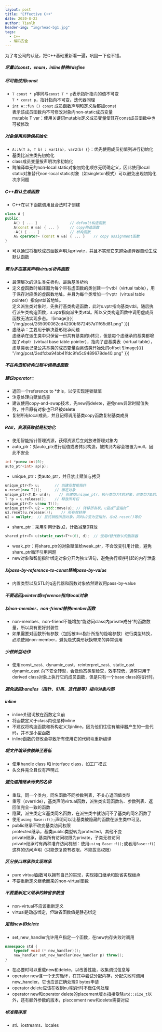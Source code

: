 ```yaml
---
layout: post
title: "Effective C++"
date: 2020-8-22
author: Tianlh
header-img: "img/head-bg1.jpg"
tags:
  - C++
  - 编码安全
---
```


为了考公司的认证，把C++基础重新看一遍，巩固一下也不错。
##### **尽量以const，enum，inline替换#define**
##### **尽可能使用const**
- `T const * p`等同与`const T * p`表示指针指向的值不可变
<br/>`T * const p`，指针指向不可变，迭代器同理
- `int A::fun () const` 成员函数声明和定义后都加const
<br/>表示该成员函数内不可修改对象内non-static成员变量
<br/>mutable T var：使用关键词mutable定义成员变量使其在const成员函数中也可被修改
  
##### **对象使用前确保初始化**
- `A::A(T a, T b) : var1(a), var2(b) {}`：优先使用成员初值列进行初始化
- 基类比派生类先初始化
- class成员变量按声明次序初始化
- 跨编译单元的non-local static对象初始化顺序无明确定义，因此使用local static对象替代non-local static对象（如singleton模式）可以避免出现初始化次序问题

##### **C++默认生成函数**
- C++在以下函数调用且合法时才创建
```c++
class A {
public:
    A() { ... }               // default构造函数
    A(const A &a) { ... }     // copy构造函数
    ~A() { ... }              // 析构函数
    A& operator= (const A &a) { ... }    // copy assignment函数
}
```
- 可以通过将相映成员函数声明为private，并且不实现它来避免编译器自动生成默认函数

##### **需为多态基类声明virtual析构函数**
- 最深层次的派生类先析构，最后基类析构
- 定义虚函数时编译器为每个带有虚函数的类创建一个vtbl（virtual table），用于保存对应类的虚函数地址。并且为每个类增加一个vptr（virtual table pointer）指向vtbl首地址。
<br/>定义派生类对象时，先执行基类构造函数，此时s.vptr指向基类vtbl。随后执行派生类构造函数，s.vptr指向派生类vtbl。所以父类构造函数中调用虚成员函数无法实现多态。
![image]({{ "/img/post/265090062cd4200bf872457a11f65d81.png" }})
- 虚继承：主要用于解决菱形继承问题
<br/>虚继承在派生类中只保留一份共有基类的b拷贝，但是每个虚继承的基类都增加了vbptr（virtual base table pointer），指向了虚基类表（virtual table），虚基类表记录公共基类的成员变量距离该类开始处的offset
![image]({{ "/img/post/2edfcba94bb41fdc9fe5c9489678de40.png" }})

##### **不在构造和析构过程中调用虚函数**

##### **建议operator=**
- 返回一个reference to *this，以便实现连锁赋值
- 注意处理自赋值场景
- 建议使用copy-and-swap技术，先new再delete，避免new异常时赋值失败，并且原有对象也已经被delete
- 复制所有local成员，并且记得调用基类copy函数复制基类成员

##### **RAII，资源获取就是初始化**
- 使用智能指针管理资源，获得资源后立刻放进管理对象内
- auto_ptr：对auto_ptr进行赋值或者拷贝构造，被拷贝内容会被置为null，因此不安全
```c++
int *p=new int(0);
auto_ptr<int> ap(p);
```
- unique_ptr：类auto_ptr，并且禁止赋值与拷贝
```c++
unique_ptr<T> u;       // 创建空智能指针
u.reset(new T());      // 绑定对象  
unique_ptr<T,D> u(d);    // 创建空unique_ptr，执行类型为T的对象，用类型为D的对象d来替代默认的删除器delete
T *p = u.release();    // 释放所有权  
unique_ptr<T> u(new T());  
unique_ptr<T> u2 = std::move(u); // 转移所有权，u变成“空指针” 
u2.reset(u.release());    // 所有权转移
u2 = nullptr;  // 显式销毁所指对象，同时u2变为空指针。与u2.reset()等价
```
- share_ptr：采用引用计数u2，计数减至0释放
```c++
shared_ptr<T> u(static_cast<T*>(0), d);  // 使用d替代默认的删除器
```
- weak_ptr：将share_ptr的对象赋值给weak_ptr，不会改变引用计数，避免share_ptr循环引用问题
- new对象和智能指针绑定对象分开为独立语句，避免执行顺序引起的内存泄露

##### **以pass-by-reference-to-const替换pass-by-value**
- 内置类型以及STL的q迭代器和函数对象依然建议用pass-by-value

##### **不要返回pointer或reference指向local对象**

##### **以non-member、non-friend替换menber函数**
- non-member、non-friend不能增加“能访问class内private成分”的函数数量，所以具有更好封装性
- 如果需要对函数所有参数（包括被this指针所指的隐喻参数）进行类型转换，必须使用non-member，避免隐式类形状换带来的异常调用

##### **少做转型动作**
- 使用const_cast、dynamic_cast、reinterpret_cast、static_cast
<br/>dynamic_cast 向下安全转型，会做动态类型检查，效率较低，通常只用于derived class对象上执行它的成员函数，但是只有一个base class的指针时。

##### **避免返回handles（指针、引用、迭代器等）指向对象内部**

##### **inline**
- inline关键词放在函数定义前
- 将函数定义于class内也是种inline
- 不建议将构造函数和析构定义为inline，因为他们往往有编译器产生的一些代码，并不是小型函数
- inline函数的修改会导致所有使用它的代码块重新编译

##### **将文件编译依赖降至最低**
- 使用handle class 和 interface class，如工厂模式
- 头文件完全且仅有声明式

##### **避免遮掩继承而来的名称**
- 重载，同一个类内，同名函数不同参数列表，不关心返回值类型
- 重写（override），基类声明virtual函数，派生类实现函数名、参数列表、返回值完全一致的函数
- 隐藏，派生类定义基类同名函数，在派生类中就访问不了基类的同名函数了
- 使用`using Base::f();`声明可以让基类被隐藏的函数在派生类中可见。
- public继承不改变基类访问权限
<br/>protected继承，基类public类型转为protected，其他不变
<br/>private继承，基类所有访问权限为private，子类无权访问
<br/>private继承时有两种准许访问机制：使用`using Base::f();`或者用`Base::f()`这样的访问声明（只能恢复原有权限，不能拔高权限）

##### **区分接口继承和实现继承**
- pure virtual函数可以拥有自己的实现，实现接口继承和缺省实现继承
- 不要重新定义继承而来的non-virtual函数

##### **不要重新定义继承的缺省参数值**
- non-virtual不应该重新定义
- virtual是动态绑定，但缺省函数值是静态绑定

##### **定制new和delete**
- set_new_handler允许用户指定一个函数，在new内存失败时调用
```c++
namespace std {
    typedef void (* new_handler)();
    new_handler set_new_handler(new_handler p) throw();
}
``` 
- 在必要时可以重载new和delete，以改善性能，收集调试信息等
- operator new含一个无穷循环，在其中尝试分配内存，分配失败时调用new_handler。它也应该正确处理0 bytes申请
- operator delete应该在收到null指针时不做任何处理
- operator new和operator delete的placement版本指接受除`std::size_t`以外，还有额外参数的版本，placcement new和delete需要对应

##### **标准程序库**
- stl、iostreams、locales
